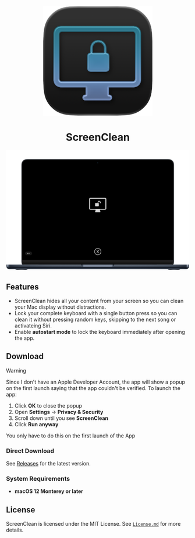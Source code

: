 <div align="center">
  <a href="https://github.com/Noah-Johann/ScreenClean/releases/">
    <img src="assets/ScreenClean_AppIcon.png" width="300" alt="ScreenClean AppIcon">
  </a>

  <h1 align="center">ScreenClean</h1>
</div>

<img src="assets/ScreenClean_Screen.png" width="1024" alt="ScreenClean Interface">

## Features

- ScreenClean hides all your content from your screen so you can clean your Mac display without distractions.
- Lock your complete keyboard with a single button press so you can clean it without pressing random keys, skipping to the next song or activateing Siri.
- Enable **autostart mode** to lock the keyboard immediately after opening the app.


## Download

> [!WARNING]
> Since I don't have an Apple Developer Account, the app will show a popup on the first launch saying that the app couldn't be verified. To launch the app:
> 
> 1.  Click **OK** to close the popup
> 2.  Open **Settings** -> **Privacy & Security**
> 3.  Scroll down until you see **ScreenClean**
> 4.  Click **Run anyway**
> 
> You only have to do this on the first launch of the App


### Direct Download

See [Releases](https://github.com/Noah-Johann/ScreenClean/releases) for the latest version.


### System Requirements
- **macOS 12 Monterey or later**

## License
ScreenClean is licensed under the MIT License. See [`License.md`](/LICENSE) for more details.


